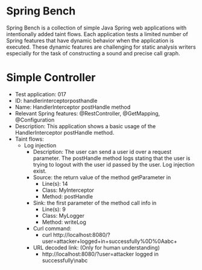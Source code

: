 # Spring Bench

Spring Bench is a collection of simple Java Spring web applications with intentionally added taint flows. 
Each application tests a limited number of Spring features that have dynamic behavior when the application is executed. 
These dynamic features are challenging for static analysis writers especially for the task of constructing a sound and precise call graph.   


# Simple Controller

* Test application: 017
* ID: handlerinterceptorposthandle
* Name: HandlerInterceptor postHandle method
* Relevant Spring features: @RestController, @GetMapping, @Configuration
* Description: This application shows a basic usage of the HandlerInterceptor postHandle method.
* Taint flows: 
  * Log injection
    * Description: The user can send a user id over a request parameter. The postHandle method logs stating that the user is trying to logout with the user id passed by the user. Log injection exist.  
    * Source: the return value of the method getParameter in 
        * Line(s): 14
        * Class: MyInterceptor
        * Method: postHandle
    * Sink: the first parameter of the method call info in
        * Line(s): 9
        * Class: MyLogger
        * Method: writeLog
    * Curl command: 
        * curl http://localhost:8080/?user=attacker+logged+in+successfully%0D%0Aabc+
    * URL decoded link: (Only for human understanding)
        * http://localhost:8080/?user=attacker logged in successfully\nabc


